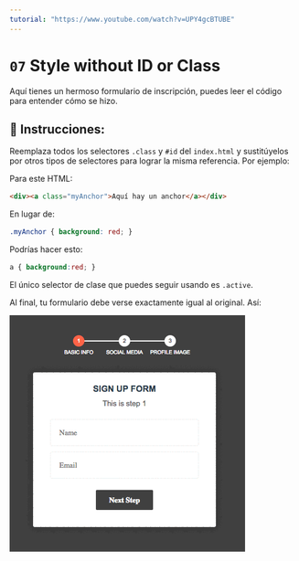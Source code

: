 ```yaml
---
tutorial: "https://www.youtube.com/watch?v=UPY4gcBTUBE"
---
```


# `07` Style without ID or Class

Aquí tienes un hermoso formulario de inscripción, puedes leer el código para entender cómo se hizo.

## 📝 Instrucciones:

Reemplaza todos los selectores `.class` y `#id` del `index.html` y sustitúyelos por otros tipos de selectores para lograr la misma referencia. Por ejemplo:

Para este HTML:

```html
<div><a class="myAnchor">Aquí hay un anchor</a></div>
```

En lugar de:

```css
.myAnchor { background: red; }
```

Podrías hacer esto:

```css
a { background:red; }
```

El único selector de clase que puedes seguir usando es `.active`.

Al final, tu formulario debe verse exactamente igual al original. Así:

![08-Style-without-id-class](../../.learn/assets/Hl9RhW1.gif?raw=true)



